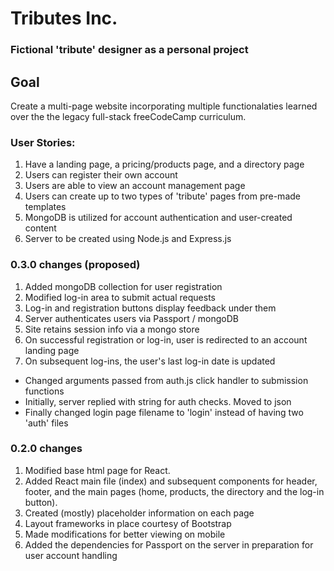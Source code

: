 # Tributes Inc.
### Fictional 'tribute' designer as a personal project

## Goal
Create a multi-page website incorporating multiple functionalaties learned over the the legacy full-stack freeCodeCamp curriculum.

### User Stories:
1. Have a landing page, a pricing/products page, and a directory page
1. Users can register their own account
1. Users are able to view an account management page
1. Users can create up to two types of 'tribute' pages from pre-made templates
1. MongoDB is utilized for account authentication and user-created content
1. Server to be created using Node.js and Express.js

### 0.3.0 changes (proposed)
1. Added mongoDB collection for user registration
1. Modified log-in area to submit actual requests
1. Log-in and registration buttons display feedback under them
1. Server authenticates users via Passport / mongoDB
1. Site retains session info via a mongo store
1. On successful registration or log-in, user is redirected to an account landing page
1. On subsequent log-ins, the user's last log-in date is updated

- Changed arguments passed from auth.js click handler to submission functions
- Initially, server replied with string for auth checks. Moved to json
- Finally changed login page filename to 'login' instead of having two 'auth' files

### 0.2.0 changes
1. Modified base html page for React.
1. Added React main file (index) and subsequent components for header, footer, and the main pages (home, products, the directory and the log-in button).
1. Created (mostly) placeholder information on each page
1. Layout frameworks in place courtesy of Bootstrap
1. Made modifications for better viewing on mobile
1. Added the dependencies for Passport on the server in preparation for user account handling
